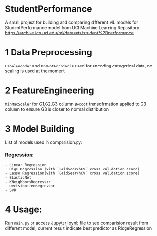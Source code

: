 # StudentPerformance
A small project for building and comparing different ML models for StudentPerformance model from UCI Machine Learning Repository
https://archive.ics.uci.edu/ml/datasets/student%2Bperformance


# 1 Data Preprocessing
`LabelEncoder` and `OneHotEncoder` is used for encoding categorical data, no scaling is used at the moment

# 2 FeatureEngineering
`MinMaxScaler` for G1,G2,G3 column
`Boxcot` transofrmation applied to G3 column to ensure G3 is closer to normal distribution

# 3 Model Building
List of models used in comparision.py:

 ### Regression:
    - Linear Regression
    - Rige Regression (with `GridSearchCV` cross validation score)
    - Lasso Regression(with `GridSearchCV` cross validation score)
    - ELasticNet
    - KNeighborsRegressor
    - DecisionTreeRegressor
    - SVR 
    
 # 4 Usage:
 Run `main.py` or access [Jupyter ipynb file](https://github.com/catInOrbit/StudentPerformance/blob/main/StudentPerformance.ipynb) to see comparision result from different model, current result indicate best predictor as RidgeRegression
